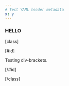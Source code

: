 ```yaml
---
# Test YAML header metadata
x: y
---
```


### HELLO

[class]

[#id]

Testing div-brackets.

[/#id]

[/class]
